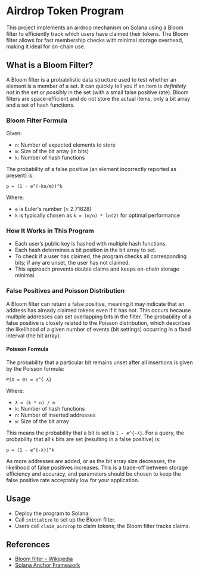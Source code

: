 # Airdrop Token Program

This project implements an airdrop mechanism on Solana using a Bloom filter to efficiently track which users have claimed their tokens. The Bloom filter allows for fast membership checks with minimal storage overhead, making it ideal for on-chain use.

## What is a Bloom Filter?

A Bloom filter is a probabilistic data structure used to test whether an element is a member of a set. It can quickly tell you if an item is *definitely not* in the set or *possibly* in the set (with a small false positive rate). Bloom filters are space-efficient and do not store the actual items, only a bit array and a set of hash functions.

### Bloom Filter Formula

Given:
- `n`: Number of expected elements to store
- `m`: Size of the bit array (in bits)
- `k`: Number of hash functions

The probability of a false positive (an element incorrectly reported as present) is:

```
p = (1 - e^(-kn/m))^k
```

Where:
- `e` is Euler's number (≈ 2.71828)
- `k` is typically chosen as `k = (m/n) * ln(2)` for optimal performance

### How It Works in This Program

- Each user’s public key is hashed with multiple hash functions.
- Each hash determines a bit position in the bit array to set.
- To check if a user has claimed, the program checks all corresponding bits; if any are unset, the user has not claimed.
- This approach prevents double claims and keeps on-chain storage minimal.

### False Positives and Poisson Distribution

A Bloom filter can return a false positive, meaning it may indicate that an address has already claimed tokens even if it has not. This occurs because multiple addresses can set overlapping bits in the filter. The probability of a false positive is closely related to the Poisson distribution, which describes the likelihood of a given number of events (bit settings) occurring in a fixed interval (the bit array).

#### Poisson Formula

The probability that a particular bit remains unset after all insertions is given by the Poisson formula:

```
P(X = 0) = e^{-λ}
```

Where:
- `λ = (k * n) / m`
- `k`: Number of hash functions
- `n`: Number of inserted addresses
- `m`: Size of the bit array

This means the probability that a bit is set is `1 - e^{-λ}`. For a query, the probability that all `k` bits are set (resulting in a false positive) is:

```
p = (1 - e^{-λ})^k
```

As more addresses are added, or as the bit array size decreases, the likelihood of false positives increases. This is a trade-off between storage efficiency and accuracy, and parameters should be chosen to keep the false positive rate acceptably low for your application.

## Usage

- Deploy the program to Solana.
- Call `initialize` to set up the Bloom filter.
- Users call `claim_airdrop` to claim tokens; the Bloom filter tracks claims.

## References

- [Bloom filter - Wikipedia](https://en.wikipedia.org/wiki/Bloom_filter)
- [Solana Anchor Framework](https://book.anchor-lang.com/)
